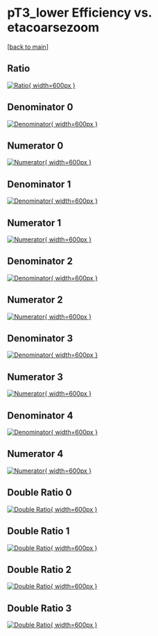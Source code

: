 # pT3_lower Efficiency vs. etacoarsezoom

[[back to main](./)]



## Ratio

[![Ratio](../mtv/var/pT3_lower_base_13_0_eff_etacoarsezoom.png){ width=600px }](../mtv/var/pT3_lower_base_13_0_eff_etacoarsezoom.pdf)

## Denominator 0

[![Denominator](../mtv/den/pT3_lower_base_13_0_eff_etacoarsezoom_den0.png){ width=600px }](../mtv/den/pT3_lower_base_13_0_eff_etacoarsezoom_den0.pdf)

## Numerator 0

[![Numerator](../mtv/num/pT3_lower_base_13_0_eff_etacoarsezoom_num0.png){ width=600px }](../mtv/num/pT3_lower_base_13_0_eff_etacoarsezoom_num0.pdf)

## Denominator 1

[![Denominator](../mtv/den/pT3_lower_base_13_0_eff_etacoarsezoom_den1.png){ width=600px }](../mtv/den/pT3_lower_base_13_0_eff_etacoarsezoom_den1.pdf)

## Numerator 1

[![Numerator](../mtv/num/pT3_lower_base_13_0_eff_etacoarsezoom_num1.png){ width=600px }](../mtv/num/pT3_lower_base_13_0_eff_etacoarsezoom_num1.pdf)

## Denominator 2

[![Denominator](../mtv/den/pT3_lower_base_13_0_eff_etacoarsezoom_den2.png){ width=600px }](../mtv/den/pT3_lower_base_13_0_eff_etacoarsezoom_den2.pdf)

## Numerator 2

[![Numerator](../mtv/num/pT3_lower_base_13_0_eff_etacoarsezoom_num2.png){ width=600px }](../mtv/num/pT3_lower_base_13_0_eff_etacoarsezoom_num2.pdf)

## Denominator 3

[![Denominator](../mtv/den/pT3_lower_base_13_0_eff_etacoarsezoom_den3.png){ width=600px }](../mtv/den/pT3_lower_base_13_0_eff_etacoarsezoom_den3.pdf)

## Numerator 3

[![Numerator](../mtv/num/pT3_lower_base_13_0_eff_etacoarsezoom_num3.png){ width=600px }](../mtv/num/pT3_lower_base_13_0_eff_etacoarsezoom_num3.pdf)

## Denominator 4

[![Denominator](../mtv/den/pT3_lower_base_13_0_eff_etacoarsezoom_den4.png){ width=600px }](../mtv/den/pT3_lower_base_13_0_eff_etacoarsezoom_den4.pdf)

## Numerator 4

[![Numerator](../mtv/num/pT3_lower_base_13_0_eff_etacoarsezoom_num4.png){ width=600px }](../mtv/num/pT3_lower_base_13_0_eff_etacoarsezoom_num4.pdf)

## Double Ratio 0

[![Double Ratio](../mtv/ratio/pT3_lower_base_13_0_eff_etacoarsezoom_ratio0.png){ width=600px }](../mtv/ratio/pT3_lower_base_13_0_eff_etacoarsezoom_ratio0.pdf)

## Double Ratio 1

[![Double Ratio](../mtv/ratio/pT3_lower_base_13_0_eff_etacoarsezoom_ratio1.png){ width=600px }](../mtv/ratio/pT3_lower_base_13_0_eff_etacoarsezoom_ratio1.pdf)

## Double Ratio 2

[![Double Ratio](../mtv/ratio/pT3_lower_base_13_0_eff_etacoarsezoom_ratio2.png){ width=600px }](../mtv/ratio/pT3_lower_base_13_0_eff_etacoarsezoom_ratio2.pdf)

## Double Ratio 3

[![Double Ratio](../mtv/ratio/pT3_lower_base_13_0_eff_etacoarsezoom_ratio3.png){ width=600px }](../mtv/ratio/pT3_lower_base_13_0_eff_etacoarsezoom_ratio3.pdf)

